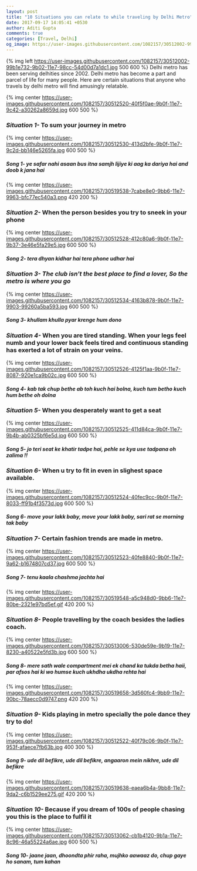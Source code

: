 ```yaml
---
layout: post
title: "10 Situations you can relate to while traveling by Delhi Metro"
date: 2017-09-17 14:05:41 +0530
author: Aditi Gupta
comments: true
categories: [Travel, Delhi]
og_image: https://user-images.githubusercontent.com/1082157/30512002-99b1e732-9b02-11e7-98cc-54d00d7a1dc1.jpg
---
```


{% img left https://user-images.githubusercontent.com/1082157/30512002-99b1e732-9b02-11e7-98cc-54d00d7a1dc1.jpg 500 600 %}
Delhi metro has been serving delhities since 2002. Delhi metro has become a part and parcel of life for many people. Here are certain situations that anyone who travels by delhi metro will find amusingly relatable. 

<!-- more -->
{% img center https://user-images.githubusercontent.com/1082157/30512520-40f5f0ae-9b0f-11e7-9c42-a30262a8659d.jpg  600 500 %}

### *Situation 1-* To sum your journey in metro
 {% img center https://user-images.githubusercontent.com/1082157/30512530-413d2bfe-9b0f-11e7-9c2d-bb146e5265fa.jpg 600 500 %}
##### *Song 1- ye safar nahi asaan bus itna samjh lijiye ki aag ka dariya hai and doob k jana hai*
 {% img center https://user-images.githubusercontent.com/1082157/30519538-7cabe8e0-9bb6-11e7-9963-bfc77ec540a3.png 420 200 %}

### *Situation 2-* When the person besides you try to sneek in your phone
 {% img center https://user-images.githubusercontent.com/1082157/30512528-412c80a6-9b0f-11e7-9b37-3e46e5fa29e5.jpg 600 500 %}
##### *Song 2- tera dhyan kidhar hai tera phone udhar hai*

### *Situation 3- The club isn't the best place to find a lover, So the metro is where you go*
 {% img center https://user-images.githubusercontent.com/1082157/30512534-4163b878-9b0f-11e7-9903-99260a5ba593.jpg 600 500 %}
##### *Song 3- khullam khulla pyar krenge hum dono*

### *Situation 4-* When you are tired standing. When your legs feel numb and your lower back feels tired and continuous standing has exerted a lot of strain on your veins.
 {% img center https://user-images.githubusercontent.com/1082157/30512526-4125f1aa-9b0f-11e7-8087-920e1ca9b02c.jpg 600 500 %}
##### *Song 4- kab tak chup bethe ab toh kuch hai bolna, kuch tum betho kuch hum bethe oh dolna*

### *Situation 5-* When you desperately want to get a seat 
 {% img center https://user-images.githubusercontent.com/1082157/30512525-411d84ca-9b0f-11e7-9b4b-ab0325bf6e5d.jpg 600 500 %}
##### *Song 5- jo teri seat ke khatir tadpe hai, pehle se kya use tadpana oh zalima !!* 

### *Situation 6-* When u try to fit in even in slighest space available.
 {% img center https://user-images.githubusercontent.com/1082157/30512524-40fec9cc-9b0f-11e7-8033-ff91b4f3573d.jpg 600 500 %}
##### *Song 6- move your lakk baby, move your lakk baby, sari rat se morning tak baby*

### *Situation 7-* Certain fashion trends are made in metro.
 {% img center https://user-images.githubusercontent.com/1082157/30512523-40fe8840-9b0f-11e7-9a62-b1674807cd37.jpg 600 500 %}
##### *Song 7- tenu kaala chashma jachta hai*
 {% img center https://user-images.githubusercontent.com/1082157/30519548-a5c948d0-9bb6-11e7-80be-2321e97bd5ef.gif 420 200 %}

### *Situation 8-* People travelling by the coach besides the ladies coach.
 {% img center https://user-images.githubusercontent.com/1082157/30513006-530de59e-9b19-11e7-8230-a40522e5fd3b.jpg 600 500 %}
##### *Song 8- mere sath wale compartment mei ek chand ka tukda betha haii, par afsos hai ki wo humse kuch ukhdha ukdha rehta hai*
 {% img center https://user-images.githubusercontent.com/1082157/30519658-3d560fc4-9bb9-11e7-90bc-78aecc0d9747.png 420 200 %}

### *Situation 9-* Kids playing in metro specially the pole dance they try to do!
 {% img center https://user-images.githubusercontent.com/1082157/30512522-40f79c06-9b0f-11e7-953f-afaece7fb63b.jpg 400 300 %}
##### *Song 9- ude dil befikre, ude dil befikre, angaaron mein nikhre, ude dil befikre*
 {% img center https://user-images.githubusercontent.com/1082157/30519638-eaea6b4a-9bb8-11e7-9da2-c6b1529ee275.gif 420 200 %}

### *Situation 10-* Because if you dream of 100s of people chasing you this is the place to fulfil it
 {% img center https://user-images.githubusercontent.com/1082157/30513062-cb1b4120-9b1a-11e7-8c96-46a55224a6ae.jpg 600 500 %}
##### *Song 10- jaane jaan, dhoondta phir raha, mujhko aawaaz do, chup gaye ho sanam, tum kahan*
